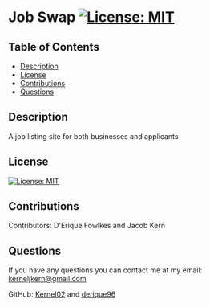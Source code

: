 # Job Swap [![License: MIT](https://img.shields.io/badge/License-MIT-yellow.svg)](https://opensource.org/licenses/MIT)

## Table of Contents

- [Description](#description)
- [License](#license)
- [Contributions](#contributions)
- [Questions](#questions)

## Description

A job listing site for both businesses and applicants

## License

[![License: MIT](https://img.shields.io/badge/License-MIT-yellow.svg)](https://opensource.org/licenses/MIT)

## Contributions

Contributors: D'Erique Fowlkes and Jacob Kern

## Questions

If you have any questions you can contact me at my email: kerneljkern@gmail.com

GitHub: [Kernel02](https://www.github.com/Kernel02) and [derique96](https://github.com/derique96)
